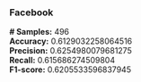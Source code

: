 ### Facebook   
**# Samples:** 496    
**Accuracy:** 0.6129032258064516    
**Precision:** 0.6254980079681275   
**Recall:** 0.615686274509804   
**F1-score:** 0.6205533596837945    

